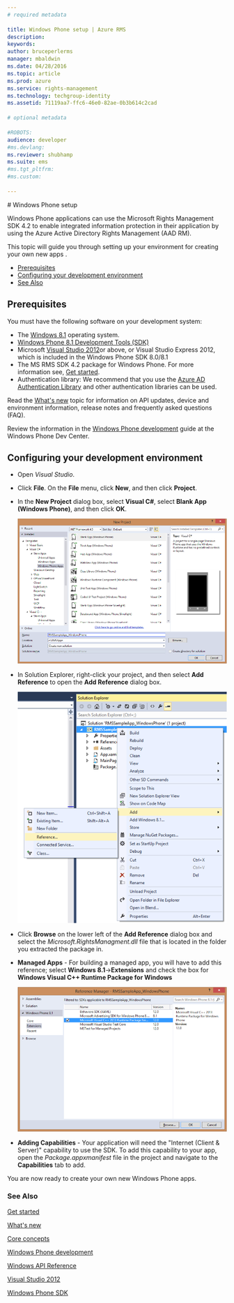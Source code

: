 ```yaml
---
# required metadata

title: Windows Phone setup | Azure RMS
description:
keywords:
author: bruceperlerms
manager: mbaldwin
ms.date: 04/28/2016
ms.topic: article
ms.prod: azure
ms.service: rights-management
ms.technology: techgroup-identity
ms.assetid: 71119aa7-ffc6-46e0-82ae-0b3b614c2cad

# optional metadata

#ROBOTS:
audience: developer
#ms.devlang:
ms.reviewer: shubhamp
ms.suite: ems
#ms.tgt_pltfrm:
#ms.custom:

---
```


﻿# Windows Phone setup


Windows Phone applications can use the Microsoft Rights Management SDK 4.2 to enable integrated information protection in their application by using the Azure Active Directory Rights Management (AAD RM).

This topic will guide you through setting up your environment for creating your own new apps .

-   [Prerequisites](#prerequisites)
-   [Configuring your development environment](#configuring_your_development_environment)
-   [See Also](#see_also)

## Prerequisites


You must have the following software on your development system:

-   The [Windows 8.1](http://windows.microsoft.com/en-US/windows-8/meet) operating system.
-   [Windows Phone 8.1 Development Tools (SDK)](http://dev.windowsphone.com/en-us/downloadsdk)
-   Microsoft [Visual Studio 2012](http://www.microsoft.com/visualstudio/eng/products/visual-studio-overview)or above, or Visual Studio Express 2012, which is included in the Windows Phone SDK 8.0/8.1
-   The MS RMS SDK 4.2 package for Windows Phone. For more information see, [Get started](get-started.md).
-   Authentication library: We recommend that you use the [Azure AD Authentication Library](https://msdn.microsoft.com/en-us/library/jj573266.aspx) and other authentication libraries can be used.

Read the [What's new](release-notes.md) topic for information on API updates, device and environment information, release notes and frequently asked questions (FAQ).

Review the information in the [Windows Phone development](https://msdn.microsoft.com/en-us/library/windowsphone/develop/ff402535.aspx) guide at the Windows Phone Dev Center.

## Configuring your development environment


-   Open *Visual Studio*.
-   Click **File**. On the **File** menu, click **New**, and then click **Project**.
-   In the **New Project** dialog box, select **Visual C\#**, select **Blank App (Windows Phone)**, and then click **OK**.

    ![](../media/wpsetup-newproj.png)

-   In Solution Explorer, right-click your project, and then select **Add Reference** to open the **Add Reference** dialog box.

    ![](../media/wpsetup-addref.png)

-   Click **Browse** on the lower left of the **Add Reference** dialog box and select the *Microsoft.RightsManagment.dll* file that is located in the folder you extracted the package in.
-   **Managed Apps** - For building a managed app, you will have to add this reference; select **Windows 8.1**-&gt;**Extensions** and check the box for **Windows Visual C++ Runtime Package for Windows**

    ![](../media/wpsetup-refmngr.png)

-   **Adding Capabilities** - Your application will need the "Internet (Client & Server)" capability to use the SDK. To add this capability to your app, open the *Package.appxmanifest* file in the project and navigate to the **Capabilities** tab to add.

You are now ready to create your own new Windows Phone apps.

### See Also

[Get started](get-started.md)

[What's new](release-notes.md)

[Core concepts](core-concepts.md)

[Windows Phone development](https://msdn.microsoft.com/en-us/library/windowsphone/develop/ff402535.aspx)

[Windows API Reference](xref:Microsoft.RightsManagement)

[Visual Studio 2012](http://www.microsoft.com/visualstudio/eng/products/visual-studio-overview)

[Windows Phone SDK](http://dev.windowsphone.com/en-us/downloadsdk)

 

 



